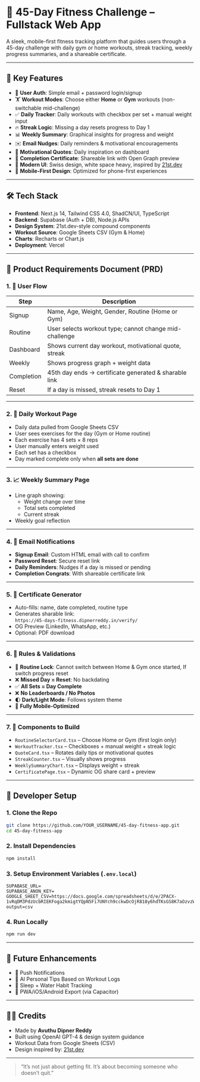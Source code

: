 # 💪 45-Day Fitness Challenge – Fullstack Web App

A sleek, mobile-first fitness tracking platform that guides users through a 45-day challenge with daily gym or home workouts, streak tracking, weekly progress summaries, and a shareable certificate.

---

## 📌 Key Features

- 🔐 **User Auth**: Simple email + password login/signup  
- 🏋️ **Workout Modes**: Choose either **Home** or **Gym** workouts (non-switchable mid-challenge)  
- ✅ **Daily Tracker**: Daily workouts with checkbox per set + manual weight input  
- 🔥 **Streak Logic**: Missing a day resets progress to Day 1  
- 📊 **Weekly Summary**: Graphical insights for progress and weight  
- ✉️ **Email Nudges**: Daily reminders & motivational encouragements  
- 💬 **Motivational Quotes**: Daily inspiration on dashboard  
- 📄 **Completion Certificate**: Shareable link with Open Graph preview  
- 🎨 **Modern UI**: Swiss design, white space heavy, inspired by [21st.dev](https://21st.dev)  
- 📱 **Mobile-First Design**: Optimized for phone-first experiences  

---

## 🛠️ Tech Stack

- **Frontend**: Next.js 14, Tailwind CSS 4.0, ShadCN/UI, TypeScript  
- **Backend**: Supabase (Auth + DB), Node.js APIs  
- **Design System**: 21st.dev-style compound components  
- **Workout Source**: Google Sheets CSV (Gym & Home)  
- **Charts**: Recharts or Chart.js  
- **Deployment**: Vercel  

---

## 🧠 Product Requirements Document (PRD)

### 1. 👤 User Flow

| Step     | Description                                              |
|----------|----------------------------------------------------------|
| Signup   | Name, Age, Weight, Gender, Routine (Home or Gym)         |
| Routine  | User selects workout type; cannot change mid-challenge  |
| Dashboard| Shows current day workout, motivational quote, streak   |
| Weekly   | Shows progress graph + weight data                      |
| Completion| 45th day ends → certificate generated & sharable link |
| Reset    | If a day is missed, streak resets to Day 1              |

---

### 2. 📅 Daily Workout Page

- Daily data pulled from Google Sheets CSV  
- User sees exercises for the day (Gym or Home routine)  
- Each exercise has 4 sets × 8 reps  
- User manually enters weight used  
- Each set has a checkbox  
- Day marked complete only when **all sets are done**

---

### 3. 📈 Weekly Summary Page

- Line graph showing:
  - Weight change over time  
  - Total sets completed  
  - Current streak  
- Weekly goal reflection  

---

### 4. 💌 Email Notifications

- **Signup Email**: Custom HTML email with call to confirm  
- **Password Reset**: Secure reset link  
- **Daily Reminders**: Nudges if a day is missed or pending  
- **Completion Congrats**: With shareable certificate link  

---

### 5. 🧾 Certificate Generator

- Auto-fills: name, date completed, routine type  
- Generates sharable link:  
  `https://45-days-fitness.dipnerreddy.in/verify/`  
- OG Preview (LinkedIn, WhatsApp, etc.)  
- Optional: PDF download  

---

### 6. 🔐 Rules & Validations

- 🔄 **Routine Lock**: Cannot switch between Home & Gym once started, If switch progress reset  
- ❌ **Missed Day = Reset**: No backdating  
- ✅ **All Sets = Day Complete**  
- ❌ **No Leaderboards / No Photos**  
- 🌓 **Dark/Light Mode**: Follows system theme  
- 📱 **Fully Mobile-Optimized**

---

### 7. 🧰 Components to Build

- `RoutineSelectorCard.tsx` – Choose Home or Gym (first login only)  
- `WorkoutTracker.tsx` – Checkboxes + manual weight + streak logic  
- `QuoteCard.tsx` – Rotates daily tips or motivational quotes  
- `StreakCounter.tsx` – Visually shows progress  
- `WeeklySummaryChart.tsx` – Displays weight + streak  
- `CertificatePage.tsx` – Dynamic OG share card + preview  

---

## 🚀 Developer Setup

### 1. Clone the Repo
```bash
git clone https://github.com/YOUR_USERNAME/45-day-fitness-app.git
cd 45-day-fitness-app
```

### 2. Install Dependencies
```bash
npm install
```

### 3. Setup Environment Variables (`.env.local`)
```
SUPABASE_URL=
SUPABASE_ANON_KEY=
GOOGLE_SHEET_CSV=https://docs.google.com/spreadsheets/d/e/2PACX-1vRqDM3PdzUcbRIEKFoga2kmigtYQpN5Fi7UNYch9cckwDcOjR818y6hdTKsGS8K7aOzvzWQmqcpT9Hh/pub?output=csv
```

### 4. Run Locally
```bash
npm run dev
```

---

## 🔮 Future Enhancements

- 🔔 Push Notifications  
- 🧠 AI Personal Tips Based on Workout Logs  
- 🌙 Sleep + Water Habit Tracking  
- 📲 PWA/iOS/Android Export (via Capacitor)  

---

## 🧑‍🎓 Credits

- Made by **Avuthu Dipner Reddy**  
- Built using OpenAI GPT-4 & design system guidance  
- Workout Data from Google Sheets (CSV)  
- Design inspired by: [21st.dev](https://21st.dev)  

---

> “It’s not just about getting fit. It’s about becoming someone who doesn’t quit.”

